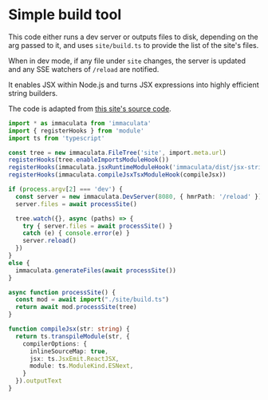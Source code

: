 # Simple build tool

This code either runs a dev server or outputs files to disk,
depending on the arg passed to it, and uses `site/build.ts`
to provide the list of the site's files.

When in dev mode, if any file under `site` changes, the server
is updated and any SSE watchers of `/reload` are notified.

It enables JSX within Node.js and turns JSX expressions into
highly efficient string builders.

The code is adapted from [this site's source code](https://github.com/thesoftwarephilosopher/immaculata.dev/blob/website/main.ts).

```ts
import * as immaculata from 'immaculata'
import { registerHooks } from 'module'
import ts from 'typescript'

const tree = new immaculata.FileTree('site', import.meta.url)
registerHooks(tree.enableImportsModuleHook())
registerHooks(immaculata.jsxRuntimeModuleHook('immaculata/dist/jsx-strings.js'))
registerHooks(immaculata.compileJsxTsxModuleHook(compileJsx))

if (process.argv[2] === 'dev') {
  const server = new immaculata.DevServer(8080, { hmrPath: '/reload' })
  server.files = await processSite()

  tree.watch({}, async (paths) => {
    try { server.files = await processSite() }
    catch (e) { console.error(e) }
    server.reload()
  })
}
else {
  immaculata.generateFiles(await processSite())
}

async function processSite() {
  const mod = await import("./site/build.ts")
  return await mod.processSite(tree)
}

function compileJsx(str: string) {
  return ts.transpileModule(str, {
    compilerOptions: {
      inlineSourceMap: true,
      jsx: ts.JsxEmit.ReactJSX,
      module: ts.ModuleKind.ESNext,
    }
  }).outputText
}
```
